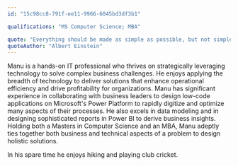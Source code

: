 ```yaml
---
id: "15c98cc8-791f-ee11-9966-6045bd3df3b1"

qualifications: "MS Computer Science; MBA"

quote: "Everything should be made as simple as possible, but not simpler."
quoteAuthor: "Albert Einstein"
---
```


Manu is a hands-on IT professional who thrives on strategically leveraging technology to solve complex business challenges. He enjoys applying the breadth of technology to deliver solutions that enhance operational efficiency and drive profitability for organizations. Manu has significant experience in collaborating with business leaders to design low-code applications on Microsoft's Power Platform to rapidly digitize and optimize many aspects of their processes. He also excels in data modeling and in designing sophisticated reports in Power BI to derive business insights. Holding both a Masters in Computer Science and an MBA, Manu adeptly ties together both business and technical aspects of a problem to design holistic solutions.

In his spare time he enjoys hiking and playing club cricket.

